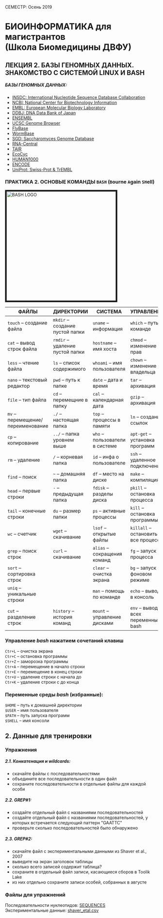 СЕМЕСТР: Осень 2019

# БИОИНФОРМАТИКА для магистрантов<br/>(Школа Биомедицины ДВФУ)

## ЛЕКЦИЯ 2. БАЗЫ ГЕНОМНЫХ ДАННЫХ. ЗНАКОМСТВО С СИСТЕМОЙ LINUX И BASH


##### БАЗЫ ГЕНОМНЫХ ДАННЫХ:
* [INSDC: International Nucleotide Sequence Database Collaboration](http://www.insdc.org/)
* [NCBI: National Center for Biotechnology Information](http://www.ncbi.nlm.nih.gov/)
* [EMBL: European Molecular Biology Laboratory](http://www.embl.org/)
* [DDBJ: DNA Data Bank of Japan](http://www.ddbj.nig.ac.jp/)
* [ENSEMBL](https://www.ensembl.org/index.html)
* [UCSC Genome Browser](http://hgdownload.soe.ucsc.edu/downloads.html)
* [FlyBase](http://flybase.org/)
* [WormBase](https://www.wormbase.org/)
* [SGD: Saccharomyces Genome Database](http://www.yeastgenome.org/)
* [RNA-Central](http://rnacentral.org/)
* [TAIR](https://www.arabidopsis.org/)
* [EcoCyc](http://ecocyc.org/)
* [HUMAN1000](https://www.internationalgenome.org/)
* [ENCODE](https://www.encodeproject.org/)
* [UniProt: Swiss-Prot & TrEMBL](https://www.uniprot.org/)


### ПРАКТИКА 2. ОСНОВЫЕ КОМАНДЫ `BASH` (`B`ourne `A`gain `SH`ell)

<img src="https://bashlogo.com/img/logo/png/full_colored_dark.png" alt="BASH LOGO" width="360" border="5" />

| ФАЙЛЫ | ДИРЕКТОРИИ | СИСТЕМА | УПРАВЛЕНИЕ |
| --------- | --------- | --------- | --------- |
| `touch` – создание файла | `mkdir` – создание пустой папки | `uname` – информация | `which` – путь к команде |
| `cat` – вывод строк файла | `rmdir` – удаление пустой папки | `hostname` – имя хоста | `chmod` – изменение прав |
| `less` – чтение файла | `ls` – список содержимого | `whoami` – имя пользователя | `chown` – изменение владельца |
| `nano` – текстовый редактор | `pwd` – путь к папке | `date` – дата и время | `tar` – архивация |
| `file` – тип файла | `cd` – перемещние в папку | `cal` – календарная дата | `gzip` – архивация |
| `mv` – перемещение/переименование | `./` – настоящая папка | `top` – процессы в памяти | `ln` – создание ссылок |
| `cp` – копирование | `../` – папка уровнем выше | `who` – пользователи в системе | `apt-get` – установка программ |
| `rm` – удаление | `/` – корневая папка | `id` – инфа о пользователе | `ssh` – удаленное подключение |
| `find` – поиск | `~` – домашняя папка | `df` – место на диске | `make` – компиляция |
| `head` – первые строки | `-` – предыдущая папка | `fdisk` – разделы диска | `pkill` – остановка процесса |
| `tail` – конечные строки | `du` – размер папки | `ps` – активные процессы | `kill` – остановка программы |
| `wc` – счетчик | `wget` – скачивание | `lsof` – открытые файлы | `killall` – остановить все процессы |
| `grep` – поиск строк | `curl` – скачивание | `alias` – сокращения команд | `fg` – запуск процесса |
| `sort` – сортировка строк | | `clear` – очистка экрана | `bg` – запуск в фоновом режиме |
| `uniq` – уникальные строки | | `man` – помощь по команде | `echo` – вывод в консоль |
| `cut` –  разделение строк | `history` – история команд | `mount` – управление дисками | `env` – вывод всех переменных bash |

### Управление *bash* нажатием сочетаний клавиш
   `Ctr+L` – очистка экрана  
   `Ctr+С` – остановка программы  
   `Ctr+Z` – заморозка программы  
   `Ctr+A` – перемещение в начало строки  
   `Ctr+E` – перемещение в конец строки  
   `Ctr+U` – удаление строки с начала до  
   `Ctr+K` – удаление строки с до конца  

### Переменные среды *bash* (избранные):
   `$HOME` – путь к домашней директории  
   `$USER` – имя пользователя  
   `$PATH` – путь запуска программ  
   `$SHELL` – имя консоли

## 2. Данные для тренировки

### Упражнения

##### 2.1. Конкатенация и wildcards:
* скачайте файлы с последовательностями
* объедините все последовательности в один файл
* сохраните последовательности в отдельные файлы для каждой особи

##### 2.2. GREP#1:
* создайте отдельный файл с названиями последовательностей
* создайте отдельный файл с названиями последовательностей, у которых встречается следующий паттерн "GAATTC"
* проверьте сколько последовательностей было обнаружено

##### 2.3. GREP#2:
* скачайте файл с экспериментальными данными из Shaver et al., 2007
* выведите на экран заголовок таблицы
* сколько всего записей содержит таблица?
* сохраните в отдельный файл записи, касающиеся сборов в Toolik Lake
* из них отдельно сохраните записи особей, собранных в августе

### Файлы для упражнений

   Последовательности нуклеотидов: [SEQUENCES](https://github.com/vinni-bio/MS-SBM-Bioinformatics/tree/master/FILES/Sequences)  
   Экспериментальные данные: [shaver_etal.csv](https://raw.githubusercontent.com/vinni-bio/MS-SBM-Bioinformatics/master/FILES/shaver_etal.csv)  
 